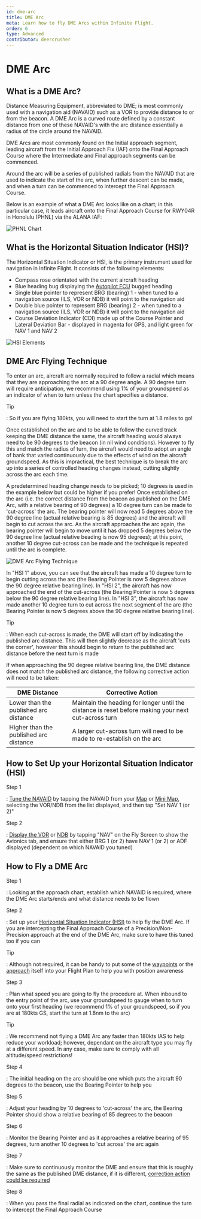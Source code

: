 ```yaml
---
id: dme-arc
title: DME Arc
meta: Learn how to fly DME Arcs within Infinite Flight.
order: 6
type: Advanced
contributor: deercrusher
---
```


# DME Arc



## What is a DME Arc?

Distance Measuring Equipment, abbreviated to DME; is most commonly used with a navigation aid (NAVAID) such as a VOR to provide distance to or from the beacon. A DME Arc is a curved route defined by a constant distance from one of these NAVAID's with the arc distance essentially a radius of the circle around the NAVAID. 



DME Arcs are most commonly found on the Initial approach segment, leading aircraft from the Initial Approach Fix (IAF) onto the Final Approach Course where the Intermediate and Final approach segments can be commenced. 



Around the arc will be a series of published radials from the NAVAID that are used to indicate the start of the arc, when further descent can be made, and when a turn can be commenced to intercept the Final Approach Course.



Below is an example of what a DME Arc looks like on a chart; in this particular case, it leads aircraft onto the Final Approach Course for RWY04R in Honolulu (PHNL) via the ALANA IAF:

![PHNL Chart](_images/manual/graphics/phnl-chart.jpg)



## What is the Horizontal Situation Indicator (HSI)?

The Horizontal Situation Indicator or HSI, is the primary instrument used for navigation in Infinite Flight. It consists of the following elements:



- Compass rose orientated with the current aircraft heading
- Blue heading bug displaying the [Autopilot FCU](/guide/getting-started-guide/pilot-user-interface/autopilot#autopilot) bugged heading
- Single blue pointer to represent BRG (bearing) 1 - when tuned to a navigation source (ILS, VOR or NDB) it will point to the navigation aid
- Double blue pointer to represent BRG (bearing) 2 - when tuned to a navigation source (ILS, VOR or NDB) it will point to the navigation aid
- Course Deviation Indicator (CDI) made up of the Course Pointer and Lateral Deviation Bar - displayed in magenta for GPS, and light green for NAV 1 and NAV 2

![HSI Elements](_images/manual/graphics/hsi-elements.jpg)



## DME Arc Flying Technique

To enter an arc, aircraft are normally required to follow a radial which means that they are approaching the arc at a 90 degree angle. A 90 degree turn will require anticipation, we recommend using 1% of your groundspeed as an indicator of when to turn unless the chart specifies a distance.



Tip

: So if you are flying 180kts, you will need to start the turn at 1.8 miles to go!



Once established on the arc and to be able to follow the curved track keeping the DME distance the same, the aircraft heading would always need to be 90 degrees to the beacon (in nil wind conditions). However to fly this and match the radius of turn, the aircraft would need to adopt an angle of bank that varied continuously due to the effects of wind on the aircraft groundspeed. As this is impractical, the best technique is to break the arc up into a series of controlled heading changes instead, cutting slightly across the arc each time.



A predetermined heading change needs to be picked; 10 degrees is used in the example below but could be higher if you prefer! Once established on the arc (i.e. the correct distance from the beacon as published on the DME Arc, with a relative bearing of 90 degrees) a 10 degree turn can be made to 'cut-across' the arc. The bearing pointer will now read 5 degrees above the 90 degree line (actual relative bearing is 85 degrees) and the aircraft will begin to cut across the arc. As the aircraft approaches the arc again, the bearing pointer will begin to move until it has dropped 5 degrees below the 90 degree line (actual relative beading is now 95 degrees); at this point, another 10 degree cut-across can be made and the technique is repeated until the arc is complete.



![DME Arc Flying Technique](_images/manual/graphics/dme-arc.jpg)



In "HSI 1" above, you can see that the aircraft has made a 10 degree turn to begin cutting across the arc (the Bearing Pointer is now 5 degrees above the 90 degree relative bearing line). In "HSI 2", the aircraft has now approached the end of the cut-across (the Bearing Pointer is now 5 degrees below the 90 degree relative bearing line). In "HSI 3", the aircraft has now made another 10 degree turn to cut across the next segment of the arc (the Bearing Pointer is now 5 degrees above the 90 degree relative bearing line).



Tip

: When each cut-across is made, the DME will start off by indicating the published arc distance. This will then slightly decrease as the aircraft 'cuts the corner', however this should begin to return to the published arc distance before the next turn is made



If when approaching the 90 degree relative bearing line, the DME distance does not match the published arc distance, the following corrective action will need to be taken:

| DME Distance                           | Corrective Action                                            |
| -------------------------------------- | ------------------------------------------------------------ |
| Lower than the published arc distance  | Maintain the heading for longer until the distance is reset before making your next cut-across turn |
| Higher than the published arc distance | A larger cut-across turn will need to be made to re-establish on the arc |



## How to Set Up your Horizontal Situation Indicator (HSI)

Step 1

: [Tune the NAVAID](/guide/getting-started-guide/pilot-user-interface/navigation#tuning-to-a-vor-or-adf) by tapping the NAVAID from your [Map](/guide/getting-started-guide/pilot-user-interface/flight-planning#map) or [Mini Map](/guide/getting-started-guide/pilot-user-interface/flight-planning#mini-map), selecting the VOR/NDB from the list displayed, and then tap "Set NAV 1 (or 2)"



Step 2

: [Display the VOR](/guide/getting-started-guide/pilot-user-interface/navigation#displaying-a-vor-in-your-aircraft) or [NDB](/guide/getting-started-guide/pilot-user-interface/navigation#displaying-an-adf-in-your-aircraft) by tapping "NAV" on the Fly Screen to show the Avionics tab, and ensure that either BRG 1 (or 2) have NAV 1 (or 2) or ADF displayed (dependent on which NAVAID you tuned)



## How to Fly a DME Arc



Step 1

: Looking at the approach chart, establish which NAVAID is required, where the DME Arc starts/ends and what distance needs to be flown



Step 2

: Set up your [Horizontal Situation Indicator (HSI)](/guide/flying-guide/descent-to-landing/dme-arc#what-is-the-horizontal-situation-indicator-(hsi)%3F) to help fly the DME Arc. If you are intercepting the Final Approach Course of a Precision/Non-Precision approach at the end of the DME Arc, make sure to have this tuned too if you can



Tip

: Although not required, it can be handy to put some of the [waypoints](/guide/getting-started-guide/pilot-user-interface/flight-planning#flight-plan) or the [approach](/guide/getting-started-guide/pilot-user-interface/flight-planning#selecting-departure%2C-arrival-and-approach-procedures) itself into your Flight Plan to help you with position awareness



Step 3

: Plan what speed you are going to fly the procedure at. When inbound to the entry point of the arc, use your groundspeed to gauge when to turn onto your first heading (we recommend 1% of your groundspeed, so if you are at 180kts GS, start the turn at 1.8nm to the arc)



Tip

: We recommend not flying a DME Arc any faster than 180kts IAS to help reduce your workload; however, dependant on the aircraft type you may fly at a different speed. In any case, make sure to comply with all altitude/speed restrictions!



Step 4

: The initial heading on the arc should be one which puts the aircraft 90 degrees to the beacon, use the Bearing Pointer to help you



Step 5

: Adjust your heading by 10 degrees to 'cut-across' the arc, the Bearing Pointer should show a relative bearing of 85 degrees to the beacon



Step 6

: Monitor the Bearing Pointer and as it approaches a relative bearing of 95 degrees, turn another 10 degrees to 'cut across' the arc again



Step 7

: Make sure to continuously monitor the DME and ensure that this is roughly the same as the published DME distance, if it is different, [correction action could be required](/guide/flying-guide/descent-to-landing/dme-arc#dme-arc-flying-technique)



Step 8

: When you pass the final radial as indicated on the chart, continue the turn to intercept the Final Approach Course